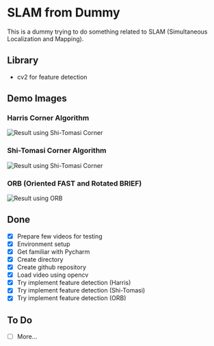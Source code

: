 # SLAM from Dummy
This is a dummy trying to do something related to SLAM (Simultaneous Localization and Mapping).
## Library 
- cv2 for feature detection
## Demo Images
### Harris Corner Algorithm
![Result using Shi-Tomasi Corner](https://s3.us-west-2.amazonaws.com/secure.notion-static.com/5b67cd59-b74a-4a87-94d8-16d9eb2ac106/Untitled.png?X-Amz-Algorithm=AWS4-HMAC-SHA256&X-Amz-Credential=AKIAT73L2G45O3KS52Y5%2F20210227%2Fus-west-2%2Fs3%2Faws4_request&X-Amz-Date=20210227T084946Z&X-Amz-Expires=86400&X-Amz-Signature=ada981f6e3f44fc791604fa15075e05eb94b1cb16ea832fce7d06c269c6d30cb&X-Amz-SignedHeaders=host&response-content-disposition=filename%20%3D%22Untitled.png%22)
### Shi-Tomasi Corner Algorithm
![Result using Shi-Tomasi Corner](https://s3.us-west-2.amazonaws.com/secure.notion-static.com/487291d2-ca26-455b-84cd-a0b66cfddc45/Untitled.png?X-Amz-Algorithm=AWS4-HMAC-SHA256&X-Amz-Credential=AKIAT73L2G45O3KS52Y5%2F20210227%2Fus-west-2%2Fs3%2Faws4_request&X-Amz-Date=20210227T084524Z&X-Amz-Expires=86400&X-Amz-Signature=4541705385af76703002744a391e97f95f9f541072af3d9b7fc332059af3e559&X-Amz-SignedHeaders=host&response-content-disposition=filename%20%3D%22Untitled.png%22)
### ORB (Oriented FAST and Rotated BRIEF)
![Result using ORB](https://s3.us-west-2.amazonaws.com/secure.notion-static.com/459ace02-bb89-476c-881d-25c86cb5d55b/Untitled.png?X-Amz-Algorithm=AWS4-HMAC-SHA256&X-Amz-Credential=AKIAT73L2G45O3KS52Y5%2F20210227%2Fus-west-2%2Fs3%2Faws4_request&X-Amz-Date=20210227T145608Z&X-Amz-Expires=86400&X-Amz-Signature=3fa5430a9c8bb6eeab9c8929a55d55e9889c47c2bda6fae177f55c44e15d4c48&X-Amz-SignedHeaders=host&response-content-disposition=filename%20%3D%22Untitled.png%22)
 
## Done
- [x]  Prepare few videos for testing
- [x]  Environment setup 
- [x]  Get familiar with Pycharm
- [x]  Create directory
- [x]  Create github repository
- [x]  Load video using opencv
- [x]  Try implement feature detection (Harris)
- [x]  Try implement feature detection (Shi-Tomasi)
- [x]  Try implement feature detection (ORB)

## To Do
- [ ]  More...